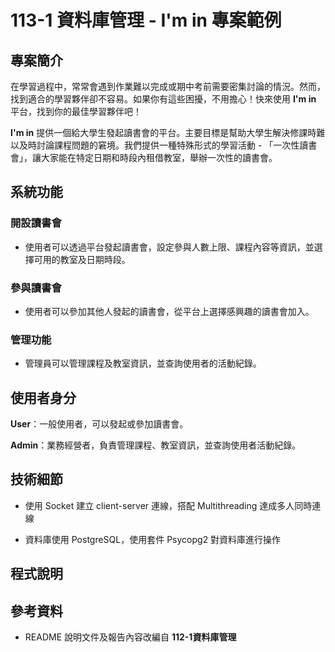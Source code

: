 # 113-1 資料庫管理 - I'm in 專案範例

## 專案簡介

在學習過程中，常常會遇到作業難以完成或期中考前需要密集討論的情況。然而，找到適合的學習夥伴卻不容易。如果你有這些困擾，不用擔心！快來使用 **I'm in** 平台，找到你的最佳學習夥伴吧！

**I'm in** 提供一個給大學生發起讀書會的平台。主要目標是幫助大學生解決修課時難以及時討論課程問題的窘境。我們提供一種特殊形式的學習活動 - 「一次性讀書會」，讓大家能在特定日期和時段內租借教室，舉辦一次性的讀書會。



## 系統功能

### 開設讀書會

- 使用者可以透過平台發起讀書會，設定參與人數上限、課程內容等資訊，並選擇可用的教室及日期時段。

### 參與讀書會

- 使用者可以參加其他人發起的讀書會，從平台上選擇感興趣的讀書會加入。

### 管理功能

- 管理員可以管理課程及教室資訊，並查詢使用者的活動紀錄。

## 使用者身分

**User**：一般使用者，可以發起或參加讀書會。

**Admin**：業務經營者，負責管理課程、教室資訊，並查詢使用者活動紀錄。



## 技術細節

- 使用 Socket 建立 client-server 連線，搭配 Multithreading 達成多人同時連線

- 資料庫使用 PostgreSQL，使用套件 Psycopg2 對資料庫進行操作



## 程式說明



## 參考資料

- README 說明文件及報告內容改編自 **112-1資料庫管理**


